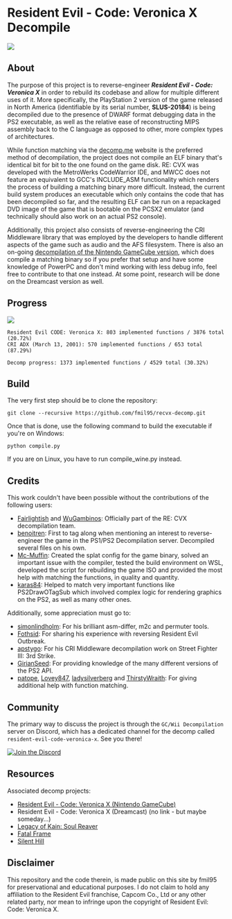 # Resident Evil - Code: Veronica X Decompile

<img src="https://i.imgur.com/3Fl2QNQ.png"/> 

## About

The purpose of this project is to reverse-engineer ***Resident Evil - Code: Veronica X*** in order to rebuild its codebase and allow for multiple different uses of it. More specifically, the PlayStation 2 version of the game released in North America (identifiable by its serial number, **SLUS-20184**) is being decompiled due to the presence of DWARF format debugging data in the PS2 executable, as well as the relative ease of reconstructing MIPS assembly back to the C language as opposed to other, more complex types of architectures. 

While function matching via the [decomp.me](https://decomp.me/preset/145) website is the preferred method of decompilation, the project does not compile an ELF binary that's identical bit for bit to the one found on the game disk. RE: CVX was developed with the MetroWerks CodeWarrior IDE, and MWCC does not feature an equivalent to GCC's INCLUDE_ASM functionality which renders the process of building a matching binary more difficult. Instead, the current build system produces an executable which only contains the code that has been decompiled so far, and the resulting ELF can be run on a repackaged DVD image of the game that is bootable on the PCSX2 emulator (and technically should also work on an actual PS2 console).

Additionally, this project also consists of reverse-engineering the CRI Middleware library that was employed by the developers to handle different aspects of the game such as audio and the AFS filesystem. There is also an on-going [decompilation of the Nintendo GameCube version](https://github.com/fmil95/recvx-gc-decomp), which does compile a matching binary so if you prefer that setup and have some knowledge of PowerPC and don't mind working with less debug info, feel free to contribute to that one instead. At some point, research will be done on the Dreamcast version as well. 

## Progress 

<img src="https://i.imgur.com/qiMejZz.png"/>

<!-- PROGRESS-START -->
```
Resident Evil CODE: Veronica X: 803 implemented functions / 3876 total (20.72%)
CRI ADX (March 13, 2001): 570 implemented functions / 653 total (87.29%)

Decomp progress: 1373 implemented functions / 4529 total (30.32%)
```
<!-- PROGRESS-END -->

## Build

The very first step should be to clone the repository: 
```
git clone --recursive https://github.com/fmil95/recvx-decomp.git
```

Once that is done, use the following command to build the executable if you're on Windows:
```
python compile.py
```

If you are on Linux, you have to run compile_wine.py instead.

## Credits

This work couldn't have been possible without the contributions of the following users:

* [Fairlightish](https://github.com/Fairlightish) and [WuGambinos](https://github.com/WuGambinos): Officially part of the RE: CVX decompilation team. 
* [benoitren](https://git.sr.ht/~benoitren): First to tag along when mentioning an interest to reverse-engineer the game in the PS1/PS2 Decompilation server. Decompiled several files on his own.
* [Mc-Muffin](https://github.com/Mc-Muffin): Created the splat config for the game binary, solved an important issue with the compiler, tested the build environment on WSL, developed the script for rebuilding the game ISO and provided the most help with matching the functions, in quality and quantity.   
* [karas84](https://github.com/karas84): Helped to match very important functions like PS2DrawOTagSub which involved complex logic for rendering graphics on the PS2, as well as many other ones.

Additionally, some appreciation must go to:

* [simonlindholm](https://github.com/simonlindholm): For his brilliant asm-differ, m2c and permuter tools.
* [Fothsid](https://github.com/Fothsid): For sharing his experience with reversing Resident Evil Outbreak.
* [apstygo](https://github.com/apstygo): For his CRI Middleware decompilation work on Street Fighter III: 3rd Strike. 
* [GirianSeed](https://github.com/GirianSeed): For providing knowledge of the many different versions of the PS2 API.
* [patope](https://github.com/patope), [Lovey847](https://github.com/Lovey847), [ladysilverberg](https://github.com/ladysilverberg) and [ThirstyWraith](https://github.com/ThirstyWraith): For giving additional help with function matching.

## Community

The primary way to discuss the project is through the `GC/Wii Decompilation` server on Discord, which has a dedicated channel for the decomp called `resident-evil-code-veronica-x`. See you there!

[![Join the Discord](https://dcbadge.limes.pink/api/server/https://discord.gg/hKx3FJJgrV)](https://discord.gg/https://discord.gg/hKx3FJJgrV)

## Resources

Associated decomp projects:
- [Resident Evil - Code: Veronica X (Nintendo GameCube)](https://github.com/fmil95/recvx-gc-decomp)
- Resident Evil - Code: Veronica X (Dreamcast) (no link - but maybe someday...) 
- [Legacy of Kain: Soul Reaver](https://github.com/fmil95/soul-re)
- [Fatal Frame](https://github.com/Mikompilation/Himuro)
- [Silent Hill](https://github.com/Vatuu/silent-hill-decomp)

## Disclaimer

This repository and the code therein, is made public on this site by fmil95 for preservational and educational purposes. I do not claim to hold any affiliation to the Resident Evil franchise, Capcom Co., Ltd or any other related party, nor mean to infringe upon the copyright of Resident Evil: Code: Veronica X.
